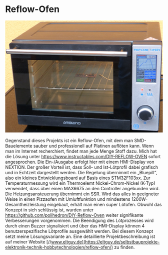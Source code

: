 # Reflow-Ofen

![alt text](<https://github.com/Eltguy/Reflow-Ofen-mit-HMI-Steuerung/blob/main/Reflow-Ofen_11.JPG>)

Gegenstand dieses Projekts ist ein Reflow-Ofen, mit dem man SMD-Bauelemente sauber und professionell auf Platinen auflöten kann. Wenn man im Internet recherchiert, findet man jede Menge Stoff dazu. Mich hat die Lösung unter https://www.instructables.com/DIY-REFLOW-OVEN sofort angesprochen. Die Ein-/Ausgabe erfolgt hier mit einem HMI-Display von NEXTION. Der großer Vorteil ist, dass Soll- und Ist-Lötprofil dabei grafisch und in Echtzeit dargestellt werden. Die Regelung übernimmt ein „Bluepill“, also ein kleines Entwicklungsboard auf Basis eines STM32F103xx. Zur Temperaturmessung wird ein Thermoelemt Nickel-Chrom-Nickel (K-Typ) verwendet, dass über einen MAX6675 an den Controller angebunden wird. Die Heizungsansteuerung übernimmt ein SSR. Wird das alles in geeigneter Weise in einen Pizzaofen mit Umluftfunktion und mindestens 1200W-Gesamtheizleistung eingebaut, erhält man einen super Lötofen. Obwohl das Konzept in sich schlüssig ist, wurden unter https://github.com/polihedron/DIY-Reflow-Oven weiter signifikante Verbesserungen vorgenommen. Die Beendigung des Lötprozesses wird durch einen Buzzer signalisiert und über das HMI-Display können 4 benutzerspezifische Lötprofile ausgewählt werden. Bei diesem Konzept setzt meine Lösungsvariante an. Eine detaillierte Projektbeschreibung ist auf meiner Website [//www.eltguy.de](https://eltguy.de/selbstbauprojekte-elektronik-technik-hobbytechnologien/reflow-ofen/) zu finden.

